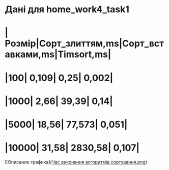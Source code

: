 # Дані для home_work4_task1
# |Розмір|Cорт_злиттям,ms|Cорт_вставками,ms|Timsort,ms|
# |100|	                 0,109|	                         0,25|	           0,002|
# |1000|	               2,66|	                          39,39|	           0,14|
# |5000|	               18,56|	                       77,573|	           0,051|
# |10000|             	 31,58|	                       2830,58|	         0,107|


![Описание графика]([Час виконання алгоритмів сортування.png](https://github.com/martoff1980/goit-algo-hw-04-group07/blob/main/%D0%A7%D0%B0%D1%81%20%D0%B2%D0%B8%D0%BA%D0%BE%D0%BD%D0%B0%D0%BD%D0%BD%D1%8F%20%D0%B0%D0%BB%D0%B3%D0%BE%D1%80%D0%B8%D1%82%D0%BC%D1%96%D0%B2%20%D1%81%D0%BE%D1%80%D1%82%D1%83%D0%B2%D0%B0%D0%BD%D0%BD%D1%8F.png))
